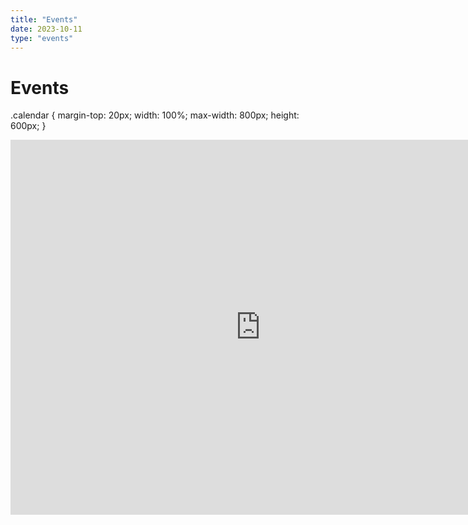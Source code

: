 ```yaml
---
title: "Events"
date: 2023-10-11
type: "events"
---
```


# Events

.calendar {
    margin-top: 20px;
    width: 100%;
    max-width: 800px;
    height: 600px;
}


<div class="calendar">
    <!-- Embed the stock calendar here -->
    <iframe src="https://calendar.google.com/calendar/embed?src=example%40gmail.com&ctz=America%2FNew_York" style="border: 0" width="800" height="600" frameborder="0" scrolling="no"></iframe>
</div>
